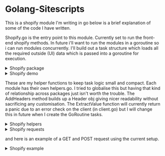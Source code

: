 # Golang-Sitescripts
This is a shopify module I'm writing in go below is a brief explanation of some of the code I have written.

Shopify.go is the entry point to this module. Currently set to run the front-end shopify methods.
In future i'll want to run the modules in a goroutine so i can run modules concurrently. I'll build out a task structure which loads all the required outside (UI) data which is passed into a goroutine for execution.

<details>
  <summary>Shopify package</summary>
  
 ![Alt text](images/ShopifyPackage.png?raw=true "ShopifyPackage")
  
</details>
<details>
  <summary>Shopify demo</summary>
  
 ![Alt text](images/ShopifyDemo.png?raw=true "ShopifyDemo")
  
</details>


These are my helper functions to keep task logic small and compact. Each module has their own helpers.go. I tried to globalise this but having that kind of relationship across packages just isn't worth the trouble. The AddHeaders method builds up a Header obj giving nicer readability without sacrificing any customisation.
The ExtractValue function will currently return a panic due to an error check on the client (in client.go) but I will change this in future when I create the GoRoutine tasks.
<details>
  <summary>Shopify helpers</summary>
  
 ![Alt text](images/ShopifyHelpers.png?raw=true "ShopifyHelpers")
  
</details>
<details>
  <summary>Shopify requests</summary>
  
 ![Alt text](images/requests.png?raw=true "requests")
  
</details>

and here is an example of a GET and POST request using the current setup.
<details>
  <summary>Shopify example</summary>
  
 ![Alt text](images/example.png?raw=true "example")
  
</details>

